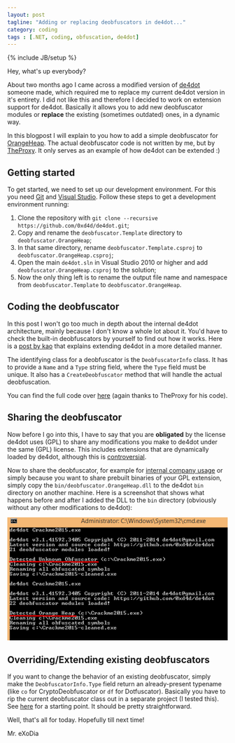 ```yaml
---
layout: post
tagline: "Adding or replacing deobfuscators in de4dot..."
category: coding
tags : [.NET, coding, obfuscation, de4dot]
---
```

{% include JB/setup %}

Hey, what's up everybody?

About two months ago I came across a modified version of [de4dot](http://de4dot.com) someone made, which required me to replace my current de4dot version in it's entirety. I did not like this and therefore I decided to work on extension support for de4dot. Basically it allows you to add new deobfuscator modules or **replace** the existing (sometimes outdated) ones, in a dynamic way.

In this blogpost I will explain to you how to add a simple deobfuscator for [OrangeHeap](http://orangeheap.blogspot.com). The actual deobfuscator code is not written by me, but by [TheProxy](https://theproxyre.wordpress.com/2015/05/14/adding-obfuscator-to-de4dot/). It only serves as an example of how de4dot can be extended :)

## Getting started

To get started, we need to set up our development environment. For this you need [Git](https://git-scm.com) and [Visual Studio](https://www.visualstudio.com). Follow these steps to get a development environment running:

1. Clone the repository with `git clone --recursive https://github.com/0xd4d/de4dot.git`;
2. Copy and rename the `deobfuscator.Template` directory to `deobfuscator.OrangeHeap`;
3. In that same directory, rename `deobfuscator.Template.csproj` to `deobfuscator.OrangeHeap.csproj`;
4. Open the main `de4dot.sln` in Visual Studio 2010 or higher and add `deobfuscator.OrangeHeap.csproj` to the solution;
5. Now the only thing left is to rename the output file name and namespace from `deobfuscator.Template` to `deobfuscator.OrangeHeap`.

## Coding the deobfuscator

In this post I won't go too much in depth about the internal de4dot architecture, mainly because I don't know a whole lot about it. You'd have to check the built-in deobfuscators by yourself to find out how it works. Here is a [post by kao](http://lifeinhex.com/string-decryption-with-de4dot) that explains extending de4dot in a more detailed manner.

The identifying class for a deobfuscator is the `DeobfuscatorInfo` class. It has to provide a `Name` and a `Type` string field, where the `Type` field must be unique. It also has a `CreateDeobfuscator` method that will handle the actual deobfuscation.

You can find the full code over [here](https://github.com/mrexodia/de4dot/tree/OrangeHeap) (again thanks to TheProxy for his code).

## Sharing the deobfuscator

Now before I go into this, I have to say that you are **obligated** by the license de4dot uses (GPL) to share any modifications you make to de4dot under the same (GPL) license. This includes extensions that are dynamically loaded by de4dot, although this is [controversial](http://www.gnu.org/licenses/gpl-faq.en.html#GPLAndPlugins).

Now to share the deobfuscator, for example for [internal company usage](http://www.gnu.org/licenses/gpl-faq.en.html#UnreleasedMods) or simply because you want to share prebuilt binaries of your GPL extension, simply copy the `bin/deobfuscator.OrangeHeap.dll` to the de4dot `bin` directory on another machine. Here is a screenshot that shows what happens before and after I added the DLL to the `bin` directory (obviously without any other modifications to de4dot):

![extensibility!](/images/de4dot_orangeheap.png)

## Overriding/Extending existing deobfuscators

If you want to change the behavior of an existing deobfuscator, simply make the `DeobfuscatorInfo.Type` field return an already-present typename (like `co` for CryptoDeobfuscator or `df` for Dotfuscator). Basically you have to rip the current deobfuscator class out in a separate project (I tested this). See [here](https://github.com/mrexodia/de4dot/blob/master/de4dot.code/deobfuscators/Dotfuscator/Deobfuscator.cs) for a starting point. It should be pretty straightforward.

Well, that's all for today. Hopefully till next time!

Mr. eXoDia